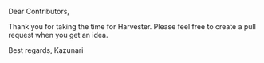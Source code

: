Dear Contributors,

Thank you for taking the time for Harvester. Please feel free to create a pull request when you get an idea.

Best regards,
Kazunari
